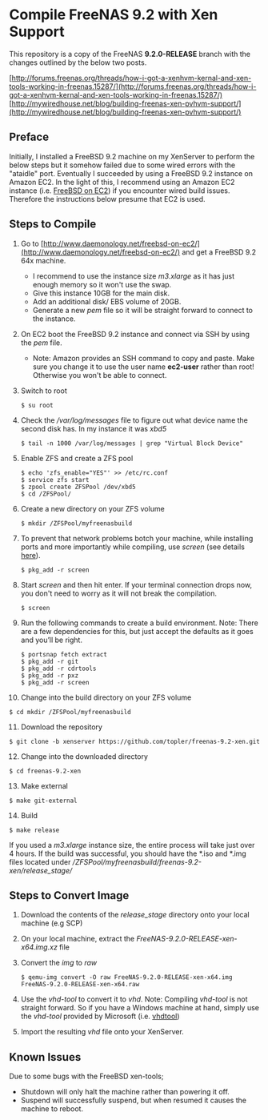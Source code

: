 Compile FreeNAS 9.2 with Xen Support
====================================

This repository is a copy of the FreeNAS **9.2.0-RELEASE** branch with the changes outlined by the below two posts.

[http://forums.freenas.org/threads/how-i-got-a-xenhvm-kernal-and-xen-tools-working-in-freenas.15287/](http://forums.freenas.org/threads/how-i-got-a-xenhvm-kernal-and-xen-tools-working-in-freenas.15287/)
[http://mywiredhouse.net/blog/building-freenas-xen-pvhvm-support/](http://mywiredhouse.net/blog/building-freenas-xen-pvhvm-support/)

## Preface

Initially, I installed a FreeBSD 9.2 machine on my XenServer to perform the below steps but it somehow failed due to some wired errors with the "ataidle" port. Eventually I succeeded by using a FreeBSD 9.2 instance on Amazon EC2. In the light of this, I recommend using an Amazon EC2 instance (i.e. [FreeBSD on EC2](http://www.daemonology.net/freebsd-on-ec2/)) if you encounter wired build issues. Therefore the instructions below presume that EC2 is used.

## Steps to Compile

1. Go to [http://www.daemonology.net/freebsd-on-ec2/](http://www.daemonology.net/freebsd-on-ec2/) and get a FreeBSD 9.2 64x machine.
   * I recommend to use the instance size *m3.xlarge* as it has just enough memory so it won't use the swap.
   * Give this instance 10GB for the main disk.
   * Add an additional disk/ EBS volume of 20GB.
   * Generate a new *pem* file so it will be straight forward to connect to the instance.

2. On EC2 boot the FreeBSD 9.2 instance and connect via SSH by using the *pem* file.
   * Note: Amazon provides an SSH command to copy and paste. Make sure you change it to use the user name **ec2-user** rather than root! Otherwise you won't be able to connect.

3. Switch to root
   ```
   $ su root
   ```

4. Check the */var/log/messages* file to figure out what device name the second disk has. In my instance it was *xbd5*
   ```
   $ tail -n 1000 /var/log/messages | grep "Virtual Block Device"
   ```

5. Enable ZFS and create a ZFS pool
   ```
   $ echo 'zfs_enable="YES"' >> /etc/rc.conf
   $ service zfs start
   $ zpool create ZFSPool /dev/xbd5
   $ cd /ZFSPool/
   ```

6. Create a new directory on your ZFS volume
   ```
   $ mkdir /ZFSPool/myfreenasbuild
   ```

7. To prevent that network problems botch your machine, while installing ports and more importantly while compiling, use *screen* (see details [here](https://forums.freebsd.org/viewtopic.php?&t=3599)).
   ```
   $ pkg_add -r screen
   ```

8. Start *screen* and then hit enter. If your terminal connection drops now, you don't need to worry as it will not break the compilation.
   ```
   $ screen
   ```

9. Run the following commands to create a build environment. Note: There are a few dependencies for this, but just accept the defaults as it goes and you’ll be right.
   ```
   $ portsnap fetch extract
   $ pkg_add -r git
   $ pkg_add -r cdrtools
   $ pkg_add -r pxz
   $ pkg_add -r screen
   ```
   
10. Change into the build directory on your ZFS volume
   ```
   $ cd mkdir /ZFSPool/myfreenasbuild
   ```

11. Download the repository
   ```
   $ git clone -b xenserver https://github.com/topler/freenas-9.2-xen.git
   ```

12. Change into the downloaded directory
   ```
   $ cd freenas-9.2-xen
   ```

13. Make external
   ```
   $ make git-external
   ```

14. Build
   ```
   $ make release
   ```
If you used a *m3.xlarge* instance size, the entire process will take just over 4 hours. If the build was successful, you should have the *.iso and *.img files located under */ZFSPool/myfreenasbuild/freenas-9.2-xen/release_stage/*

## Steps to Convert Image

1. Download the contents of the *release_stage* directory onto your local machine (e.g SCP)

2. On your local machine, extract the *FreeNAS-9.2.0-RELEASE-xen-x64.img.xz* file

3. Convert the *img* to *raw*
   ```
   $ qemu-img convert -O raw FreeNAS-9.2.0-RELEASE-xen-x64.img FreeNAS-9.2.0-RELEASE-xen-x64.raw
   ```

4. Use the *vhd-tool* to convert it to *vhd*. Note: Compiling *vhd-tool* is not straight forward. So if you have a Windows machine at hand, simply use the *vhd-tool* provided by Microsoft (i.e. [vhdtool](http://archive.msdn.microsoft.com/vhdtool))

5. Import the resulting *vhd* file onto your XenServer.

## Known Issues

Due to some bugs with the FreeBSD xen-tools;
* Shutdown will only halt the machine rather than powering it off.
* Suspend will successfully suspend, but when resumed it causes the machine to reboot.
